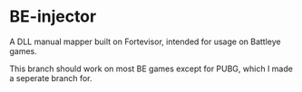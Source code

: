 # BE-injector
A DLL manual mapper built on Fortevisor, intended for usage on Battleye games. 

This branch should work on most BE games except for PUBG, which I made a seperate branch for. 
